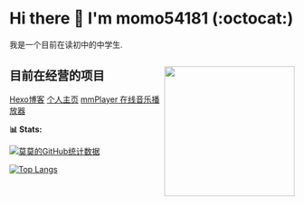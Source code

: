 # Hi there 👋 I'm momo54181 (:octocat:)
我是一个目前在读初中的中学生.
## 目前在经营的项目<img align='right' src="https://p0.meituan.net/csc/e1fb35b817ad1d0826b1e5221eef18d6112850.webp" width="230">
<a href="https://blog.mocn.top">Hexo博客</a>
<a href="https://www.mocn.top">个人主页</a>
<a href="https://music.mocn.top">mmPlayer 在线音乐播放器</a>

**📊 Stats:**

[![莫莫的GitHub统计数据](https://github-readme-stats.vercel.app/api?username=momo54181&show_icons=true)](https://github.com/anuraghazra/github-readme-stats/blob/master/docs/readme_cn.md)

[![Top Langs](https://github-readme-stats.vercel.app/api/top-langs/?username=momo54181&layout=compact&hide=HTML,Java,css)](https://github.com/anuraghazra/github-readme-stats/blob/master/docs/readme_cn.md)
